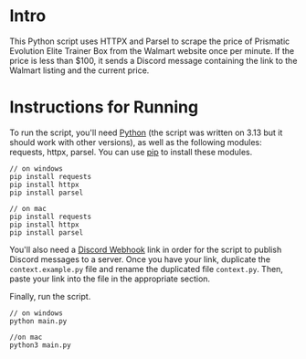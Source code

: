 # Intro
This Python script uses HTTPX and Parsel to scrape the price of Prismatic Evolution Elite Trainer Box from the Walmart website once per minute. If the price is less than $100, it sends a Discord message containing the link to the Walmart listing and the current price. 

# Instructions for Running
To run the script, you'll need [Python](https://www.python.org/downloads/) (the script was written on 3.13 but it should work with other versions), as well as the following modules: requests, httpx, parsel. You can use [pip](https://pip.pypa.io/en/stable/installation/) to install these modules.

```
// on windows
pip install requests
pip install httpx
pip install parsel

// on mac
pip install requests
pip install httpx
pip install parsel
```

You'll also need a [Discord Webhook](https://support.discord.com/hc/en-us/articles/228383668-Intro-to-Webhooks) link in order for the script to publish Discord messages to a server. Once you have your link, duplicate the `context.example.py` file and rename the duplicated file `context.py`. Then, paste your link into the file in the appropriate section.

Finally, run the script.

```
// on windows
python main.py

//on mac
python3 main.py
```

